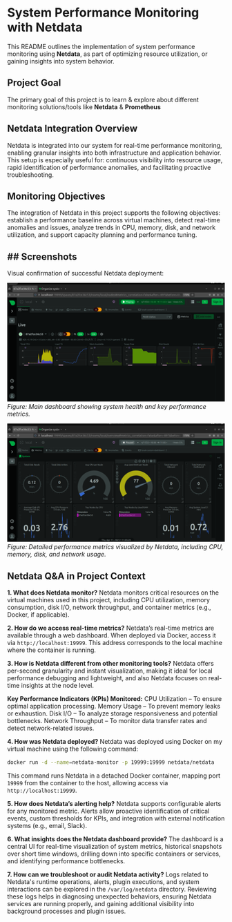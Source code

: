 # System Performance Monitoring with Netdata

This README outlines the implementation of system performance monitoring using **Netdata**, as part of optimizing resource utilization, or gaining insights into system behavior.

## Project Goal

The primary goal of this project is to learn & explore about different monitoring solutions/tools like **Netdata** & **Prometheus**

## Netdata Integration Overview

Netdata is integrated into our system for real-time performance monitoring, enabling granular insights into both infrastructure and application behavior. This setup is especially useful for: continuous visibility into resource usage, rapid identification of performance anomalies, and facilitating proactive troubleshooting.

## Monitoring Objectives

The integration of Netdata in this project supports the following objectives: establish a performance baseline across virtual machines, detect real-time anomalies and issues, analyze trends in CPU, memory, disk, and network utilization, and support capacity planning and performance tuning.

## ## Screenshots

Visual confirmation of successful Netdata deployment:

![Netdata Main Dashboard](screenshots/netdata-1.png)
*Figure: Main dashboard showing system health and key performance metrics.*

![Netdata Metrics Details](screenshots/netdata-metrics.png)
*Figure: Detailed performance metrics visualized by Netdata, including CPU, memory, disk, and network usage.*

## Netdata Q&A in Project Context

**1. What does Netdata monitor?** Netdata monitors critical resources on the virtual machines used in this project, including CPU utilization, memory consumption, disk I/O, network throughput, and container metrics (e.g., Docker, if applicable).

**2. How do we access real-time metrics?** Netdata’s real-time metrics are available through a web dashboard. When deployed via Docker, access it via `http://localhost:19999`. This address corresponds to the local machine where the container is running.

**3. How is Netdata different from other monitoring tools?** Netdata offers per-second granularity and instant visualization, making it ideal for local performance debugging and lightweight, and also Netdata focuses on real-time insights at the node level.

**Key Performance Indicators (KPIs) Monitored:** CPU Utilization – To ensure optimal application processing. Memory Usage – To prevent memory leaks or exhaustion. Disk I/O – To analyze storage responsiveness and potential bottlenecks. Network Throughput – To monitor data transfer rates and detect network-related issues.

**4. How was Netdata deployed?** Netdata was deployed using Docker on my virtual machine using the following command:

```bash
docker run -d --name=netdata-monitor -p 19999:19999 netdata/netdata
```

This command runs Netdata in a detached Docker container, mapping port `19999` from the container to the host, allowing access via `http://localhost:19999`.

**5. How does Netdata’s alerting help?** Netdata supports configurable alerts for any monitored metric. Alerts allow proactive identification of critical events, custom thresholds for KPIs, and integration with external notification systems (e.g., email, Slack).

**6. What insights does the Netdata dashboard provide?** The dashboard is a central UI for real-time visualization of system metrics, historical snapshots over short time windows, drilling down into specific containers or services, and identifying performance bottlenecks.

**7. How can we troubleshoot or audit Netdata activity?** Logs related to Netdata's runtime operations, alerts, plugin executions, and system interactions can be explored in the `/var/log/netdata` directory. Reviewing these logs helps in diagnosing unexpected behaviors, ensuring Netdata services are running properly, and gaining additional visibility into background processes and plugin issues.

